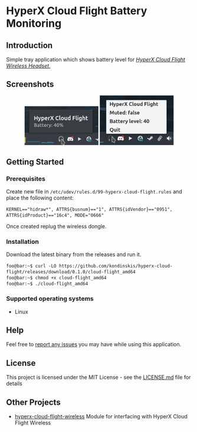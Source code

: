 # HyperX Cloud Flight Battery Monitoring

## Introduction

Simple tray application which shows battery level for <em>[HyperX Cloud Flight Wireless Headset.](https://www.hyperxgaming.com/unitedstates/us/headsets/cloud-flight-wireless-gaming-headset)</em>

## Screenshots

<p align="center">
    <img width="200" alt="HyperX Cloud Flight" src="./images/screenshot.png">
    <img width="200" alt="HyperX Cloud Flight" src="./images/screenshot_2.png">
</p>

## Getting Started


### Prerequisites

Create new file in `/etc/udev/rules.d/99-hyperx-cloud-flight.rules` and place the following content:

```
KERNEL=="hidraw*", ATTRS{busnum}=="1", ATTRS{idVendor}=="0951", ATTRS{idProduct}=="16c4", MODE="0666"
```

Once created replug the wireless dongle.

### Installation

Download the latest binary from the releases and run it.

```console
foo@bar:~$ curl -LO https://github.com/kondinskis/hyperx-cloud-flight/releases/download/0.1.0/cloud-flight_amd64
foo@bar:~$ chmod +x cloud-flight_amd64
foo@bar:~$ ./cloud-flight_amd64
```

### Supported operating systems

- Linux 

## Help

Feel free to [report any issues](https://github.com/kondinskis/hyperx-cloud-flight/issues) you may have while using this application.

## License

This project is licensed under the MIT License - see the [LICENSE.md](https://github.com/kondinskis/hyperx-cloud-flight/blob/main/LICENSE.md) file for details

## Other Projects

* [hyperx-cloud-flight-wireless](https://github.com/srn/hyperx-cloud-flight-wireless) Module for interfacing with HyperX Cloud Flight Wireless